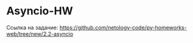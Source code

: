 # Asyncio-HW

Ссылка на задание: https://github.com/netology-code/py-homeworks-web/tree/new/2.2-asyncio
